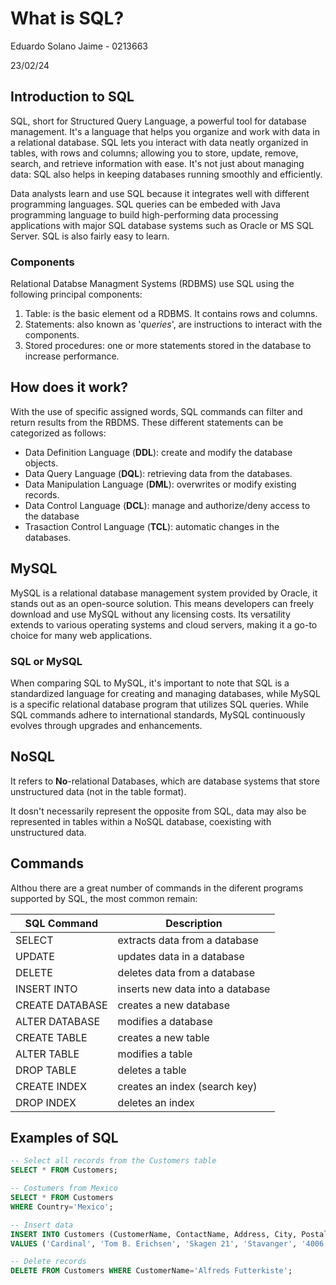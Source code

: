 
# What is SQL?

Eduardo Solano Jaime - 0213663

23/02/24

## Introduction to SQL

SQL, short for Structured Query Language, a powerful tool for database management. It's a language that helps you organize and work with data in a relational database. SQL lets you interact with data neatly organized in tables, with rows and columns; allowing you to store, update, remove, search, and retrieve information with ease. It's not just about managing data: SQL also helps in keeping databases running smoothly and efficiently.

Data analysts learn and use SQL because it integrates well with different programming languages. SQL queries can be embeded  with Java programming language to build high-performing data processing applications with major SQL database systems such as Oracle or MS SQL Server. SQL is also fairly easy to learn.

### Components

Relational Databse Managment Systems (RDBMS) use SQL using the following principal components:

   1. Table: is the basic element od a RDBMS. It contains rows and columns.
   2. Statements: also known as '*queries*', are instructions to interact with the components.
   3. Stored procedures: one or more statements stored in the database to increase performance.

## How does it work?

With the use of specific assigned words, SQL commands can filter and return results from the RBDMS. These different statements can be categorized as follows:

- Data Definition Language (**DDL**): create and modify the database objects.
- Data Query Language (**DQL**): retrieving data from the databases.
- Data Manipulation Language (**DML**): overwrites or modify existing records.
- Data Control Language (**DCL**): manage and authorize/deny access to the database
- Trasaction Control Language (**TCL**): automatic changes in the databases.

## MySQL

MySQL is a relational database management system provided by Oracle, it stands out as an open-source solution. This means developers can freely download and use MySQL without any licensing costs. Its versatility extends to various operating systems and cloud servers, making it a go-to choice for many web applications.

### SQL or MySQL

When comparing SQL to MySQL, it's important to note that SQL is a standardized language for creating and managing databases, while MySQL is a specific relational database program that utilizes SQL queries. While SQL commands adhere to international standards, MySQL continuously evolves through upgrades and enhancements.

## NoSQL

It refers to **No**-relational Databases, which are database systems that store unstructured data (not in the table format).

It dosn't necessarily represent the opposite from SQL, data may also be represented in tables within a NoSQL database, coexisting with unstructured data.

## Commands

Althou there are a great number of commands in the diferent programs supported by SQL, the most common remain: 

| SQL Command     | Description                           |
|-----------------|---------------------------------------|
| SELECT          | extracts data from a database        |
| UPDATE          | updates data in a database           |
| DELETE          | deletes data from a database         |
| INSERT INTO     | inserts new data into a database     |
| CREATE DATABASE | creates a new database               |
| ALTER DATABASE  | modifies a database                  |
| CREATE TABLE    | creates a new table                  |
| ALTER TABLE     | modifies a table                     |
| DROP TABLE      | deletes a table                      |
| CREATE INDEX    | creates an index (search key)        |
| DROP INDEX      | deletes an index                     |

## Examples of SQL

```sql
-- Select all records from the Customers table
SELECT * FROM Customers; 

-- Costumers from Mexico
SELECT * FROM Customers
WHERE Country='Mexico';

-- Insert data
INSERT INTO Customers (CustomerName, ContactName, Address, City, PostalCode, Country)
VALUES ('Cardinal', 'Tom B. Erichsen', 'Skagen 21', 'Stavanger', '4006', 'Norway');

-- Delete records
DELETE FROM Customers WHERE CustomerName='Alfreds Futterkiste';
```